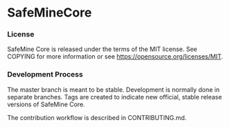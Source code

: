# SafeMineCore

### License
SafeMine Core is released under the terms of the MIT license. See COPYING for more information or see https://opensource.org/licenses/MIT.

### Development Process
The master branch is meant to be stable. Development is normally done in separate branches. Tags are created to indicate new official, stable release versions of SafeMine Core.

The contribution workflow is described in CONTRIBUTING.md.
